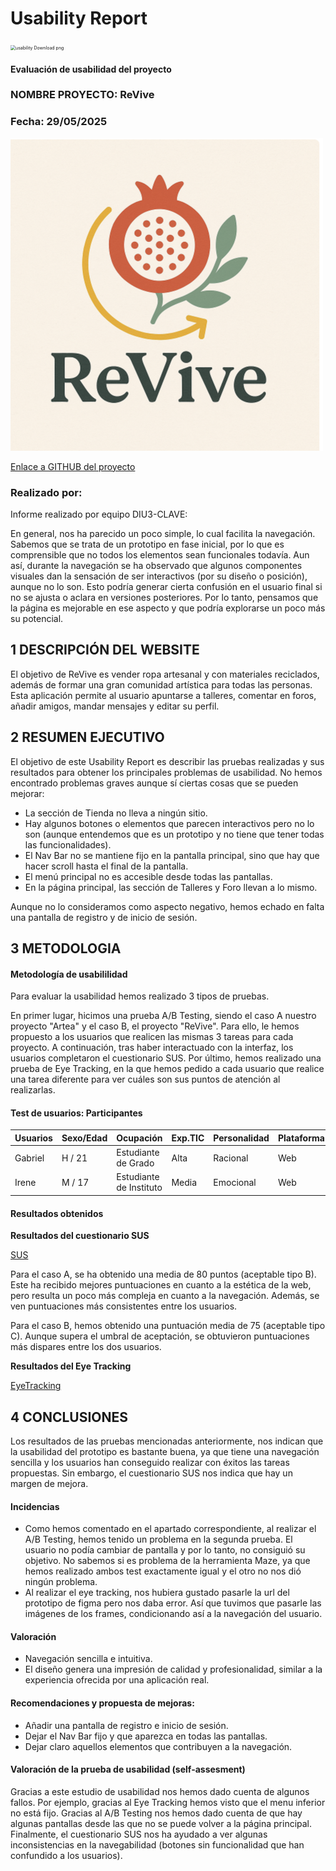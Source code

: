 # Usability Report

<img src="https://encrypted-tbn0.gstatic.com/images?q=tbn:ANd9GcRF017nhV-TFmNER2OM8UbXtdN6xwAKBYrv0i6onNfKu6Yn0BV0RK6aiOroeXl73LSY-B0&usqp=CAU" alt="usability Download png" style="zoom:50%;" />

#### Evaluación de usabilidad del proyecto 

### NOMBRE PROYECTO: ReVive

### Fecha: 29/05/2025

![logoB](../logoB.png)

[Enlace a GITHUB del proyecto](https://github.com/DIU3-ExtremosYDuros/UX_CaseStudy)


### Realizado por:
Informe realizado por equipo DIU3-CLAVE: 

En general, nos ha parecido un poco simple, lo cual facilita la navegación. Sabemos que se trata de un prototipo en fase inicial, por lo que es comprensible que no todos los elementos sean funcionales todavía. Aun así, durante la navegación se ha observado que algunos componentes visuales dan la sensación de ser interactivos (por su diseño o posición), aunque no lo son. Esto podría generar cierta confusión en el usuario final si no se ajusta o aclara en versiones posteriores. Por lo tanto, pensamos que la página es mejorable en ese aspecto y que podría explorarse un poco más su potencial.


## 1 DESCRIPCIÓN DEL WEBSITE

El objetivo de ReVive es vender ropa artesanal y con materiales reciclados, además de formar una gran comunidad artística para todas las personas. Esta aplicación permite al usuario apuntarse a talleres, comentar en foros, añadir amigos, mandar mensajes y editar su perfil.


## 2 RESUMEN EJECUTIVO

El objetivo de este Usability Report es describir las pruebas realizadas y sus resultados para obtener los principales problemas de usabilidad. 
No hemos encontrado problemas graves aunque sí ciertas cosas que se pueden mejorar:

- La sección de Tienda no lleva a ningún sitio.
- Hay algunos botones o elementos que parecen interactivos pero no lo son (aunque entendemos que es un prototipo y no tiene que tener todas las funcionalidades).
- El Nav Bar no se mantiene fijo en la pantalla principal, sino que hay que hacer scroll hasta el final de la pantalla.
- El menú principal no es accesible desde todas las pantallas.
- En la página principal, las sección de Talleres y Foro llevan a lo mismo.

Aunque no lo consideramos como aspecto negativo, hemos echado en falta una pantalla de registro y de inicio de sesión.


## 3 METODOLOGIA 

#### Metodología de usabililidad
 Para evaluar la usabilidad hemos realizado 3 tipos de pruebas.

En primer lugar, hicimos una prueba A/B Testing, siendo el caso A nuestro proyecto "Artea" y el caso B, el proyecto "ReVive". Para ello, le hemos propuesto a los usuarios que realicen las mismas 3 tareas para cada proyecto. A continuación, tras haber interactuado con la interfaz, los usuarios completaron el cuestionario SUS. Por último, hemos realizado una prueba de Eye Tracking, en la que hemos pedido a cada usuario que realice una tarea diferente para ver cuáles son sus puntos de atención al realizarlas.

 

#### Test de usuarios: Participantes

| Usuarios      | Sexo/Edad  | Ocupación               |  Exp.TIC    | Personalidad | Plataforma | Caso
| ------------- | --------   | -----------             | ----------- | -----------  | ---------- | ----
| Gabriel       | H / 21     | Estudiante de Grado     | Alta        |  Racional    | Web        | B 
| Irene         | M / 17     | Estudiante de Instituto | Media       |  Emocional   | Web        | B 



#### Resultados obtenidos

**Resultados del cuestionario SUS**

[SUS](../3.CuestionarioSUS/cuestionarioSUS.pdf)

Para el caso A, se ha obtenido una media de 80 puntos (aceptable tipo B). Este ha recibido mejores puntuaciones en cuanto a la estética de la web, pero resulta un poco más compleja en cuanto a la navegación. Además, se ven puntuaciones más consistentes entre los usuarios.

Para el caso B, hemos obtenido una puntuación media de 75 (aceptable tipo C). Aunque supera el umbral de aceptación, se obtuvieron puntuaciones más dispares entre los dos usuarios. 

**Resultados del Eye Tracking**

[EyeTracking](../5.EyeTracking/EyeTracking.pdf)


## 4 CONCLUSIONES 

Los resultados de las pruebas mencionadas anteriormente, nos indican que la usabilidad del prototipo es bastante buena, ya que tiene una navegación sencilla y los usuarios han conseguido realizar con éxitos las tareas propuestas. Sin embargo, el cuestionario SUS nos indica que hay un margen de mejora. 


#### Incidencias

* Como hemos comentado en el apartado correspondiente, al realizar el A/B Testing, hemos tenido un problema en la segunda prueba. El usuario no podía cambiar de pantalla y por lo tanto, no consiguió su objetivo. No sabemos si es problema de la herramienta Maze, ya que hemos realizado ambos test exactamente igual y el otro no nos dió ningún problema.
* Al realizar el eye tracking, nos hubiera gustado pasarle la url del prototipo de figma pero nos daba error. Así que tuvimos que pasarle las imágenes de los frames, condicionando así a la navegación del usuario.


#### Valoración 

* Navegación sencilla e intuitiva.
* El diseño genera una impresión de calidad y profesionalidad, similar a la experiencia ofrecida por una aplicación real.


#### Recomendaciones y propuesta de mejoras: 

* Añadir una pantalla de registro e inicio de sesión.
* Dejar el Nav Bar fijo y que aparezca en todas las pantallas.
* Dejar claro aquellos elementos que contribuyen a la navegación.


#### Valoración de la prueba de usabilidad (self-assesment)

Gracias a este estudio de usabilidad nos hemos dado cuenta de algunos fallos. Por ejemplo, gracias al Eye Tracking hemos visto que el menu inferior no está fijo.
Gracias al A/B Testing nos hemos dado cuenta de que hay algunas pantallas desde las que no se puede volver a la página principal. Finalmente, el cuestionario SUS nos ha ayudado a ver algunas inconsistencias en la navegabilidad (botones sin funcionalidad que han confundido a los usuarios).
